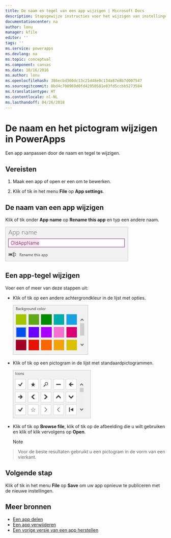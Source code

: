 ```yaml
---
title: De naam en tegel van een app wijzigen | Microsoft Docs
description: Stapsgewijze instructies voor het wijzigen van instellingen, zoals de naam en het pictogram
documentationcenter: na
author: lonu
manager: kfile
editor: ''
tags: ''
ms.service: powerapps
ms.devlang: na
ms.topic: conceptual
ms.component: canvas
ms.date: 10/16/2016
ms.author: lonu
ms.openlocfilehash: 386ecbd360dc13c21d48e0c134a87e8b7d007547
ms.sourcegitcommit: 8bd4c700969d0fd42950581e03fd5ccbb5273584
ms.translationtype: HT
ms.contentlocale: nl-NL
ms.lasthandoff: 04/26/2018
---
```

# <a name="change-app-name-and-icon-in-powerapps"></a>De naam en het pictogram wijzigen in PowerApps
Een app aanpassen door de naam en tegel te wijzigen.

## <a name="prerequisites"></a>Vereisten
1. Maak een app of open er een om te bewerken.

2. Klik of tik in het menu **File** op **App settings**.

## <a name="rename-an-app"></a>De naam van een app wijzigen
Klik of tik onder **App name** op **Rename this app** en typ een andere naam.

![Een app sluiten](./media/set-name-tile/rename-app.png)

## <a name="change-an-app-tile"></a>Een app-tegel wijzigen
Voer een of meer van deze stappen uit:

* Klik of tik op een andere achtergrondkleur in de lijst met opties.

    ![Een tegelkleur selecteren](./media/set-name-tile/tile-colors.png)

* Klik of tik op een pictogram in de lijst met standaardpictogrammen.

    ![Een tegelpictogram selecteren](./media/set-name-tile/tile-icons.png)

* Klik of tik op **Browse file**, klik of tik op de afbeelding die u wilt gebruiken en klik of klik vervolgens op **Open**.

    > [!NOTE]
> Voor de beste resultaten gebruikt u een pictogram in de vorm van een vierkant.

## <a name="next-step"></a>Volgende stap
Klik of tik in het menu **File** op **Save** om uw app opnieuw te publiceren met de nieuwe instellingen.

## <a name="more-resources"></a>Meer bronnen
* [Een app delen](share-app.md)
* [Een app verwijderen](delete-app.md)
* [Een vorige versie van een app herstellen](restore-an-app.md)
